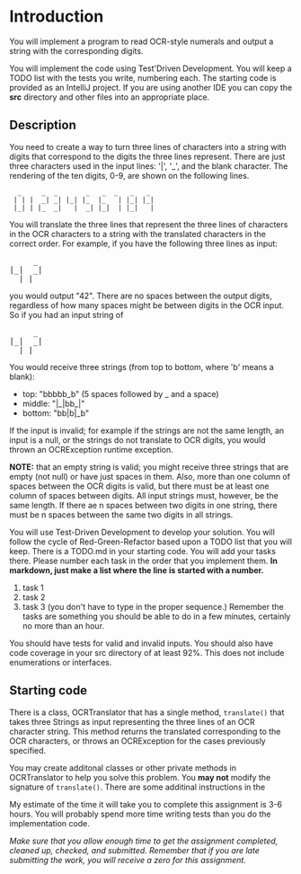 # Introduction

You will implement a program to read OCR-style numerals and output a
string with the corresponding digits.

You will implement the code using Test'Driven Development. You
will keep a TODO list with the tests you write, numbering each. The starting code is provided as an IntelliJ
project. If you are using another IDE you can copy the **src** directory and other files into an appropriate place.

## Description

You need to create a way to turn three lines of characters into a string
with digits that correspond to the digits the three lines represent.
There are just three characters used in the input lines: '|', '_', and the blank
character. The rendering of the ten digits, 0-9, are shown on the following lines.

      _     _  _       _   _  _   _   _ 
     | | |  _| _| |_| |_  |_   | |_| |_|
     |_| | |_  _|   |  _| |_|  | |_|   |

You will translate the three lines that represent the three lines of
characters in the OCR characters to a string with the translated
characters in the correct order. For example, if you have the following
three lines as input:

<pre>
     _ 
|_|  _|
  | |_ 
</pre>

you would output "42". There are no spaces between the output digits,
regardless of how many spaces might be between digits in the OCR input. So if you had an input string of 

<pre>
     _ 
|_|  _|
  | |_ 
</pre>

You would receive three strings (from top to bottom, where 'b' means a blank):

* top: "bbbbb_b"  (5 spaces followed by _ and a space)
* middle: "|\_|bb\_|"
* bottom: "bb\|b\|_b"


If the input is invalid; for example if the strings are not the same
length, an input is a null, or the strings do not translate to OCR
digits, you would thrown an OCRException runtime exception. 

**NOTE:** that an empty string is valid; you might receive three strings that are empty
(not null) or have just spaces in them. Also, more than one column of
spaces between the OCR digits is valid, but there must be at least one
column of spaces between digits. All input strings must, however, be the same length.
If there ae n spaces between two digits in one string, there must be n spaces between 
the same two digits in all strings.


You will use Test-Driven Development to develop your solution. You will
follow the cycle of Red-Green-Refactor based upon a TODO list that you
will keep. There is a TODO.md in your starting code. You will add your
tasks there. Please number each task in the order that you implement
them. **In markdown, just make a list where the line is started with a number.**

1. task 1
2. task 2
5. task 3 (you don't have to type in the proper sequence.)
Remember the tasks are something you should be able to do in a few
minutes, certainly no more than an hour.

You should have tests for valid and invalid inputs. You should also have
code coverage in your src directory of at least 92%. This does not include enumerations or interfaces.

## Starting code

There is a class, OCRTranslator that has a single method, `translate()` that takes three
Strings as input representing the three lines of an OCR character
string. This method returns the translated corresponding to the OCR
characters, or throws an OCRException for the cases previously specified.

You may create additonal classes or other private methods in
OCRTranslator to help you solve this problem. You **may not** modify the
signature of `translate()`. There are some additinal instructions in the 




My estimate of the time it will take you to complete this assignment is
3-6 hours. You will probably spend more time writing tests than you do
the implementation code.

*Make sure that you allow enough time to get the assignment completed,
cleaned up, checked, and submitted. Remember that if you are late
submitting the work, you will receive a zero for this assignment.*